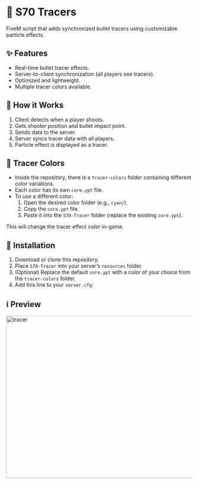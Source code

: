 # 🔫 S70 Tracers

FiveM script that adds synchronized bullet tracers using customizable particle effects.

## ✨ Features
- Real-time bullet tracer effects.  
- Server-to-client synchronization (all players see tracers).  
- Optimized and lightweight.  
- Multiple tracer colors available.  

## 📂 How it Works
1. Client detects when a player shoots.  
2. Gets shooter position and bullet impact point.  
3. Sends data to the server.  
4. Server syncs tracer data with all players.  
5. Particle effect is displayed as a tracer.  

## 🎨 Tracer Colors
- Inside the repository, there is a `tracer-colors` folder containing different color variations.  
- Each color has its own `core.ypt` file.  
- To use a different color:  
  1. Open the desired color folder (e.g., `cyan/`).  
  2. Copy the `core.ypt` file.  
  3. Paste it into the `S70-Tracer` folder (replace the existing `core.ypt`).  

This will change the tracer effect color in-game.

## 🚀 Installation
1. Download or clone this repository.  
2. Place `S70-Tracer` into your server’s `resources` folder.  
3. (Optional) Replace the default `core.ypt` with a color of your choice from the `tracer-colors` folder.  
4. Add this line to your `server.cfg`:  


## ℹ️ Preview
<img width="819" height="439" alt="tracer" src="https://github.com/user-attachments/assets/caa29878-0b95-4f43-981d-db5d50928ec5" />

